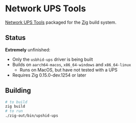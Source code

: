 # Network UPS Tools

[Network UPS Tools](https://github.com/networkupstools/nut) packaged for the [Zig](https://github.com/ziglang/zig) build system.

## Status

**Extremely** unfinished:

* Only the `usbhid-ups` driver is being built
* Builds on `aarch64-macos`, `x86_64-windows` and `x86_64-linux`
    * Runs on MacOS, but have not tested with a UPS
* Requires Zig 0.15.0-dev.1254 or later

## Building

```sh
# to build
zig build
# to run
./zig-out/bin/upshid-ups
```